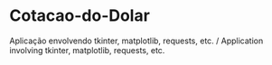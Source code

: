 # Cotacao-do-Dolar
 Aplicação envolvendo tkinter, matplotlib, requests, etc. / Application involving tkinter, matplotlib, requests, etc.

